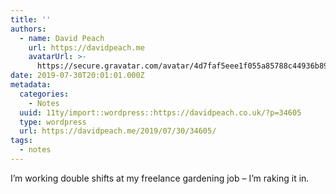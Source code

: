 ```yaml
---
title: ''
authors:
  - name: David Peach
    url: https://davidpeach.me
    avatarUrl: >-
      https://secure.gravatar.com/avatar/4d7faf5eee1f055a85788c44936b8995eaab6dfb004e7854ec747ccb272e91ee?s=96&d=mm&r=g
date: 2019-07-30T20:01:01.000Z
metadata:
  categories:
    - Notes
  uuid: 11ty/import::wordpress::https://davidpeach.co.uk/?p=34605
  type: wordpress
  url: https://davidpeach.me/2019/07/30/34605/
tags:
  - notes
---
```

I’m working double shifts at my freelance gardening job – I’m raking it in.